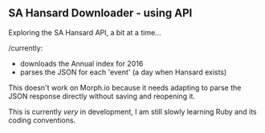 
## SA Hansard Downloader - using API

Exploring the SA Hansard API, a bit at a time... 

/currently:
 - downloads the Annual index for 2016
 - parses the JSON for each 'event' (a day when Hansard exists)

This doesn't work on Morph.io because it needs adapting to parse the JSON response directly without saving and reopening it. 

This is currently *very* in development, I am still slowly learning Ruby and its coding conventions. 


